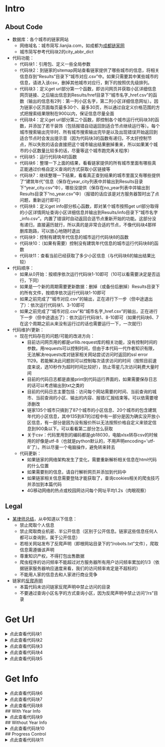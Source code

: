# Intro
## About Code

- 数据库：各个城市的链家网站
   - 网络域名：城市简写.lianjia.com，如成都为[成都链家网](https://cd.lianjia.com/)
   - 城市简写参考代码块2的city_abbr_dict
- 代码功能：
   - 代码块1：引用包、定义一些全局参数
   - 代码块2：到链家的sitemap网站查看链家提供了哪些城市的信息，将相关信息存到“Results”目录下“城市对应.csv”中。如果只需要其中某些城市的信息，请进入该csv，删掉其他城市对应行，剩下的按照优先级排列。
   - 代码块3：定义get url部分第一个函数，即访问网页并获取小区详细信息网页链接、之后输出信息到Results/href目录下“城市名字_href.csv”的函数（输出的信息有2列：第一列小区名字，第二列小区详细信息网址）。因为链家小区页面每页最多30个、最多30页，所以通过自定义价格范围的方式把搜索结果限制在900以内，保证信息尽量全面
   - 代码块4：定义get url部分第二个函数，即控制各个城市运行代码块3的函数，并添加了若干装饰（包括报错自动返回到适合节点继续运行等）。每个城市搜索输出完毕时、所有城市搜索输出完毕是以及出现错误开始返回到适合节点时会发出提示音（因为代码块3的函数有递归，不太好控制节点，所以失败的话会直接把这个城市输出结果删掉重来，所以如果某个城市的小区数量比较多的话，尽量等这个城市跑完再关程序）
   - 代码块5：运行代码块4的函数
   - 代码块6：整理一下上面的结果，看看链家提供的所有城市里面有哪些真正能通过价格自定义查询的方式获取小区链接等
   - 代码块7：继续整理一下结果，看看真正查到结果的城市里面又有哪些提供了“建筑年代”信息（保存在year_city列表中并输出到Results目录下“year_city.csv”中），哪些没提供（保存在no_year列表中并输出到Results目录下“no_year.csv”中）（报错的话应该是对方服务器暂时出了点问题，重新运行即可）
   - 代码块8：定义get info部分核心函数，即对某个城市按照get url部分取得的小区详情网址查询小区详细信息并输出到Results/info目录下“城市名字_info.csv”。内置了错误时自动返回合适节点重新开始的功能。这部分没有递归，直接遍历就行，所以真的是非常合适的节点，不像代码块4那样删库跑路，可以放心地随时退出
   - 代码块9：控制有建筑年代信息的城市运行代码块8的函数
   - 代码块10：（如果有需要）控制没有建筑年代信息的城市运行代码块8的函数
   - 代码块11：查看当前已经获取了多少小区信息（与代码块6的输出结果比较）
- 代码顺序：
   - 如果从0开始：按顺序依次运行代码块1-10即可（10可以看需要决定是否运行，下同）
   - 如果是一个新的周期需要更新数据：删掉（或备份后删掉）Results目录下的所有文件，按顺序依次运行代码块1-10即可
   - 如果之前完成了“城市对应.csv”的输出，正在进行下一步（但中途退出了）：依次运行代码块1、3-10即可
   - 如果之前完成了“城市对应.csv”和“城市名字_href.csv”的输出，正在进行下一步（但中途退出了）：依次运行代码块1、8-10即可（如果代码块6、7在这个周期之前从来没有运行过的话也需要运行一下，一次就行）
- 代码维护/更新：
   - 现在代码存在的问题/可能的改进方向：
      - 目前访问网页用的都是urllib.request库的相关功能，没有控制时间的参数。用requests可以控制时间，但由于本代码一代作者知识有限，无法解决requests库对链家相关网站尝试访问时返回的ssl error 1129。若能解决此问题则可以控制每次请求访问的时间（按照目前速度来说，选10秒作为超时时间比较好），防止零星几次访问耗费大量时间
      - 目前的代码日志都是直接print到代码运行界面的，如果需要保存日志的话可以考虑输出到txt之类的
      - 目前的代码日志主要包括：访问每个网站需要的时间、当前查询的城市、当前查询的小区、输出的内容、报错/汇报结束等。可以依需要增添删改
      - 链家135个城市只搞到了87个城市的小区信息、20个城市的包含建筑年代的小区信息，其中135到87的过程中有一部分是因为确实没开放小区信息，有一部分是因为没有报价所以无法按照价格自定义来锁定信息到900条以下。可以看看第二部分怎么获取
      - 关于csv：代码里用到的编码都是gb18030，电脑xlsx转存csv的时候用的好像是utf-8（也就是python默认的，不用声明encoding='utf-8'了）。所以尽量一个电脑操作，避免转来转去
   - 代码更新：
      - 如果链家的网络架构发生了变化，需要重新解析相关信息在html代码的什么位置
      - 如果需要别的信息，请自行解析网页并添加到代码中
      - 如果链家相关信息需要登陆才能获取了，查询cookies相关的爬虫技巧并添加到本篇代码
      - 4G移动网络的热点或校园网访问每个网址平均1.2s（肉眼观察）
## Legal

- [某律师总结](https://www.xianjichina.com/news/details_166565.html)，从中知道以下信息：
   - 禁止爬取个人信息
   - 禁止爬取商业机密、半公开信息（区别于公开信息。链家这些信息任何人都可以查询到，属于公开信息）
   - 若相关网站发布了反爬声明（即根网站目录下的“/robots.txt”文件），爬取信息需遵循该声明
   - 尊重知识产权，不得打包出售数据
   - 爬虫程序的访问频率不能超过对方服务器所有用户访问频率累加的1/3（依据链家服务器响应速度来看，我们的访问频率肯定是不超标的）
   - 不能用人家的信息去和人家进行商业竞争
- 链家的[反爬声明](https://bj.lianjia.com/robots.txt/)
   - 本篇代码未访问链家反爬声明中禁止访问的目录
   - 不要通过查询小区名字的方式查询小区，因为反爬声明中禁止访问“/rs”目录
# Get Url
<details>
   <summary>点此查看代码块1</summary>
   
```python
# 1.初始化
from bs4 import BeautifulSoup#用来解析获得的html代码
import os#文件管理
from urllib import request#用来访问网页
from urllib.request import urlopen#用来访问网页
import csv#用来写入csv
import numpy as np#处理数据
import pandas as pd#读入、处理数据
import time#主要用time.time()查看当前时间、监控运行时间
import winsound#提示音
from math import floor, ceil#向下/上取整，用来自定义递归时处理价格

#定义请求头，以防被对方网站识别为爬虫程序被墙掉
headers={'User-Agent':'Mozilla/5.0 (Windows NT 10.0; Win64; x64) AppleWebKit/537.36 (KHTML, like Gecko) Chrome/97.0.4692.71 Safari/537.36 Edg/97.0.1072.55'}
#创建一个Results文件夹用来存放结果
if not os.path.exists('Results'):
    os.mkdir('Results')
if not os.path.exists('Results/href'):
    os.mkdir('Results/href')
if not os.path.exists('Results/info'):
    os.mkdir('Results/info')
```
   </details>
<details>
   <summary>点此查看代码块2</summary>
   
```python
# 2.查看链家提供了哪些城市的子网站
sitemap_url='https://bj.lianjia.com/sitemap/' #链家索引网站
req=request.Request(url=sitemap_url,headers=headers) #定义请求方式
string=request.urlopen(req).read().decode() #请求访问
soup=BeautifulSoup(string,features='html.parser') #soup解析
name_li=[a.findAll('a')[0].contents[0] for a in soup.findAll('li',{'class':"fir_li"})] #链家数据库有的所有城市名字
abbr_li=[a.find('a')['href'].replace('//','').replace('.lianjia.com/sitemap/','') for a in soup.findAll('li',{'class':"fir_li"})] #城市对应简写
city_abbr_dict=dict()#城市名（汉字）和链家简写（英文）的对应字典（在当前代码块的下半部分写入信息），没什么用，可以拎出来查看一下
# 下面输入到表格
try:#如果原来有先删了
    os.remove('Results/城市对应.csv')
except:
    pass
output=open('Results/城市对应.csv','a',newline='',encoding='gb18030')
csv_write=csv.writer(output,dialect='excel')
csv_write.writerow(('城市','简写'))
for i in range(len(name_li)):
    csv_write.writerow((name_li[i],abbr_li[i]))
    city_abbr_dict[name_li[i]]=abbr_li[i]
output.close()
print('写入完毕')
```
   </details>
<details>
   <summary>点此查看代码块3</summary>
   
```python
# 3.定义一个函数，输入城市名，就开始按价格自定义查询小区信息，超过900就一分为2继续查询（注意把小数处理为整数，整数互相拆分）输出两列：小区名字，网址
def find_900(start_time,city_name,city_abbr,price_floor,price_ceil):#价格是整数，单位是元
    a_time=time.time()
    print('当前搜索%s价格在%i以上%i以下的小区信息，网址为：'%(city_name,price_floor,price_ceil))
    #发现西安的子网站会对“0.00”之类的查询值产生不理解，所以还是得精确保留小数位数啊
    if price_floor%10000==0:
        if price_ceil%10000==0:
            url='https://%s.lianjia.com/xiaoqu/bp%.0fep%.0f/'%(city_abbr,price_floor/10000,price_ceil/10000)
        elif price_ceil%1000==0:
            url='https://%s.lianjia.com/xiaoqu/bp%.0fep%.1f/'%(city_abbr,price_floor/10000,price_ceil/10000)
        elif price_ceil%100==0:
            url='https://%s.lianjia.com/xiaoqu/bp%.0fep%.2f/'%(city_abbr,price_floor/10000,price_ceil/10000)
        elif price_ceil%10==0:
            url='https://%s.lianjia.com/xiaoqu/bp%.0fep%.3f/'%(city_abbr,price_floor/10000,price_ceil/10000)
        else:
            url='https://%s.lianjia.com/xiaoqu/bp%.0fep%.4f/'%(city_abbr,price_floor/10000,price_ceil/10000)
    elif price_floor%1000==0:
        if price_ceil%10000==0:
            url='https://%s.lianjia.com/xiaoqu/bp%.1fep%.0f/'%(city_abbr,price_floor/10000,price_ceil/10000)
        elif price_ceil%1000==0:
            url='https://%s.lianjia.com/xiaoqu/bp%.1fep%.1f/'%(city_abbr,price_floor/10000,price_ceil/10000)
        elif price_ceil%100==0:
            url='https://%s.lianjia.com/xiaoqu/bp%.1fep%.2f/'%(city_abbr,price_floor/10000,price_ceil/10000)
        elif price_ceil%10==0:
            url='https://%s.lianjia.com/xiaoqu/bp%.1fep%.3f/'%(city_abbr,price_floor/10000,price_ceil/10000)
        else:
            url='https://%s.lianjia.com/xiaoqu/bp%.1fep%.4f/'%(city_abbr,price_floor/10000,price_ceil/10000)
    elif price_floor%100==0:
        if price_ceil%10000==0:
            url='https://%s.lianjia.com/xiaoqu/bp%.2fep%.0f/'%(city_abbr,price_floor/10000,price_ceil/10000)
        elif price_ceil%1000==0:
            url='https://%s.lianjia.com/xiaoqu/bp%.2fep%.1f/'%(city_abbr,price_floor/10000,price_ceil/10000)
        elif price_ceil%100==0:
            url='https://%s.lianjia.com/xiaoqu/bp%.2fep%.2f/'%(city_abbr,price_floor/10000,price_ceil/10000)
        elif price_ceil%10==0:
            url='https://%s.lianjia.com/xiaoqu/bp%.2fep%.3f/'%(city_abbr,price_floor/10000,price_ceil/10000)
        else:
            url='https://%s.lianjia.com/xiaoqu/bp%.2fep%.4f/'%(city_abbr,price_floor/10000,price_ceil/10000)
    elif price_floor%10==0:
        if price_ceil%10000==0:
            url='https://%s.lianjia.com/xiaoqu/bp%.3fep%.0f/'%(city_abbr,price_floor/10000,price_ceil/10000)
        elif price_ceil%1000==0:
            url='https://%s.lianjia.com/xiaoqu/bp%.3fep%.1f/'%(city_abbr,price_floor/10000,price_ceil/10000)
        elif price_ceil%100==0:
            url='https://%s.lianjia.com/xiaoqu/bp%.3fep%.2f/'%(city_abbr,price_floor/10000,price_ceil/10000)
        elif price_ceil%10==0:
            url='https://%s.lianjia.com/xiaoqu/bp%.3fep%.3f/'%(city_abbr,price_floor/10000,price_ceil/10000)
        else:
            url='https://%s.lianjia.com/xiaoqu/bp%.3fep%.4f/'%(city_abbr,price_floor/10000,price_ceil/10000)
    else:
        if price_ceil%10000==0:
            url='https://%s.lianjia.com/xiaoqu/bp%.4fep%.0f/'%(city_abbr,price_floor/10000,price_ceil/10000)
        elif price_ceil%1000==0:
            url='https://%s.lianjia.com/xiaoqu/bp%.4fep%.1f/'%(city_abbr,price_floor/10000,price_ceil/10000)
        elif price_ceil%100==0:
            url='https://%s.lianjia.com/xiaoqu/bp%.4fep%.2f/'%(city_abbr,price_floor/10000,price_ceil/10000)
        elif price_ceil%10==0:
            url='https://%s.lianjia.com/xiaoqu/bp%.4fep%.3f/'%(city_abbr,price_floor/10000,price_ceil/10000)
        else:
            url='https://%s.lianjia.com/xiaoqu/bp%.4fep%.4f/'%(city_abbr,price_floor/10000,price_ceil/10000)
    print(url)
    try:
        req=request.Request(url=url,headers=headers) #定义请求方式
        string=request.urlopen(req).read().decode() #请求访问
        print('访问当前网页消耗时间为%.2f秒'%(time.time()-a_time))
    except:
        a_time=time.time()
        print('第一次尝试失败，进行第二次尝试')
        req=request.Request(url=url,headers=headers) #定义请求方式
        string=request.urlopen(req).read().decode() #请求访问
        print('访问当前网页消耗时间为%.2f秒'%(time.time()-a_time))
    soup=BeautifulSoup(string,features='html.parser') #soup解析
    try:
        community_num=int(soup.findAll('h2',{'class':"total fl"})[0].findAll('span')[0].contents[0])
    except:
        print('该城市无小区信息或无法通过自定义价格查询')
        return
    if community_num>900:
        print('当前范围有%i个小区，超过900，开始递归'%community_num)
        if time.time()-start_time<60:
            print('本轮共运行了%.2f秒'%(time.time()-start_time))
        else:
            print('本轮共运行了%.2f分钟'%((time.time()-start_time)/60))
        find_900(start_time,city_name,city_abbr,price_floor,floor((price_floor+price_ceil)/2+0.1))
        find_900(start_time,city_name,city_abbr,ceil((price_floor+price_ceil)/2+0.1),price_ceil)
        return
    elif community_num==0:
        print('当前范围无小区')
        return
    else:#开始输出
        print('当前范围有%i个小区'%community_num)
        now_num=len(soup.findAll('div',{'class':"info"}))
        for j in range(now_num):
            output=open('Results/href/%s_href.csv'%city_name,'a',newline='',encoding='gb18030')
            csv_write=csv.writer(output,dialect='excel')
            csv_write.writerow((soup.findAll('div',{'class':"info"})[j].find('a',{'target':"_blank"}).contents[0],soup.findAll('div',{'class':"info"})[j].find('a',{'target':"_blank"})['href']))
            output.close()
            print((soup.findAll('div',{'class':"info"})[j].find('a',{'target':"_blank"}).contents[0],soup.findAll('div',{'class':"info"})[j].find('a',{'target':"_blank"})['href']),'已输出')
        print('第1/%i页输出完毕'%ceil(community_num/30))
        if time.time()-start_time<60:
            print('本轮共运行了%.2f秒'%(time.time()-start_time))
        else:
            print('本轮共运行了%.2f分钟'%((time.time()-start_time)/60))
        for j in range(1,ceil(community_num/30)):
            a_time=time.time()
            print('进入第%i/%i页，网址为：'%(j+1,ceil(community_num/30)))
            print(url+'pg%i/'%(j+1))
            try:
                req=request.Request(url=url+'pg%i'%(j+1),headers=headers)
                string=request.urlopen(req).read().decode()
                print('访问当前网页消耗时间为%.2f秒'%(time.time()-a_time))
            except:
                a_time=time.time()
                print('第一次尝试失败，进行第二次尝试')
                req=request.Request(url=url+'pg%i'%(j+1),headers=headers)
                string=request.urlopen(req).read().decode()
                print('访问当前网页消耗时间为%.2f秒'%(time.time()-a_time))
            soup=BeautifulSoup(string,features='html.parser')
            now_num=len(soup.findAll('div',{'class':"info"}))
            for k in range(now_num):
                output=open('Results/href/%s_href.csv'%city_name,'a',newline='',encoding='gb18030')
                csv_write=csv.writer(output,dialect='excel')
                csv_write.writerow((soup.findAll('div',{'class':"info"})[k].find('a',{'target':"_blank"}).contents[0],soup.findAll('div',{'class':"info"})[k].find('a',{'target':"_blank"})['href']))
                output.close()
                print((soup.findAll('div',{'class':"info"})[k].find('a',{'target':"_blank"}).contents[0],soup.findAll('div',{'class':"info"})[k].find('a',{'target':"_blank"})['href']),'已输出')
            print('第%i/%i页输出完毕'%(j+1,ceil(community_num/30)))
            if time.time()-start_time<60:
                print('本轮共运行了%.2f秒'%(time.time()-start_time))
            else:
                print('本轮共运行了%.2f分钟'%((time.time()-start_time)/60))
        print('当前搜索结果输出完毕')
        return
```
   </details>
<details>
   <summary>点此查看代码块4</summary>
   
```python
# 4.定义一个函数，对各个城市运行上面的函数，并加入相关控制功能 以便在出错时自动在合适节点重新运行
def all_country_community_info(start_time):
    try:
        abbr_df=pd.read_csv('Results/城市对应.csv',encoding='gb18030')
        for i in range(len(abbr_df.iloc[:,0])):
            try:
                city_df=pd.read_csv('Results/href/%s_href.csv'%abbr_df.iloc[i,0],encoding='gb18030')
                if city_df.iloc[-1,0]=='输出完毕':
                    print('%s之前已输出完毕'%abbr_df.iloc[i,0])
                    continue
                else:
                    os.remove('Results/href/%s_href.csv'%abbr_df.iloc[i,0])
                    print('删库跑路')
                    output=open('Results/href/%s_href.csv'%abbr_df.iloc[i,0],'a',newline='',encoding='gb18030')
                    csv_write=csv.writer(output,dialect='excel')
                    csv_write.writerow(('小区名称','小区链接'))
                    output.close()
                    find_900(start_time,abbr_df.iloc[i,0],abbr_df.iloc[i,1],0,1000000)
                    output=open('Results/href/%s_href.csv'%abbr_df.iloc[i,0],'a',newline='',encoding='gb18030')
                    csv_write=csv.writer(output,dialect='excel')
                    csv_write.writerow(('输出完毕',))
                    output.close()
                    winsound.MessageBeep()
                    print('%s已输出完毕'%abbr_df.iloc[i,0])
            except:
                output=open('Results/href/%s_href.csv'%abbr_df.iloc[i,0],'a',newline='',encoding='gb18030')
                csv_write=csv.writer(output,dialect='excel')
                csv_write.writerow(('小区名称','小区链接'))
                output.close()
                find_900(start_time,abbr_df.iloc[i,0],abbr_df.iloc[i,1],0,1000000)
                output=open('Results/href/%s_href.csv'%abbr_df.iloc[i,0],'a',newline='',encoding='gb18030')
                csv_write=csv.writer(output,dialect='excel')
                csv_write.writerow(('输出完毕',))
                output.close()
                winsound.MessageBeep()
                print('%s已输出完毕'%abbr_df.iloc[i,0])
        print('全部输出完毕')
        winsound.MessageBeep()
        return
    except:
        print('遇到未知错误，重来')
        winsound.MessageBeep()
        all_country_community_info(start_time)
        return
```
   </details>
<details>
   <summary>点此查看代码块5</summary>
   
```python
# 5.运行这部分
all_country_community_info(time.time())
```
   </details>

# Get Info
<details>
   <summary>点此查看代码块6</summary>
   
```python
# 6.进行一些数据处理
city_name=[name[:-9] for name in os.listdir('Results/href') if '_href.csv' in name]
href=[(i,pd.read_csv('Results/href/%s_href.csv'%i,encoding='gb18030').iloc[0,1]) for i in city_name if type(pd.read_csv('Results/href/%s_href.csv'%i,encoding='gb18030').iloc[0,1])==type('a')]
length=[len(pd.read_csv('Results/href/%s_href.csv'%i,encoding='gb18030').iloc[:,0])-1 for i in city_name]
print('当前%i个城市共有%i条信息'%(len(href),sum(length)))
```
   </details>
<details>
   <summary>点此查看代码块7</summary>
   
```python
# 7.查看各个城市的链家网站都有什么信息
try:
    os.remove('Results/year_city.csv')
    os.remove('Results/no_year.csv')
except:
    pass
output=open('Results/year_city.csv','a',newline='',encoding='gb18030')
csv_write=csv.writer(output,dialect='excel')
csv_write.writerow(['city','parameter'])
output.close()
output=open('Results/no_year.csv','a',newline='',encoding='gb18030')
csv_write=csv.writer(output,dialect='excel')
csv_write.writerow(['city','parameter'])
output.close()
year_city=[]
no_year=[]
for i in href:
    req=request.Request(url=i[1],headers=headers)
    string=request.urlopen(req).read().decode()
    soup=BeautifulSoup(string,features='html.parser')
    if [a.contents[0] for a in soup.findAll('span',{'class':"xiaoquInfoLabel"})][0]=='建筑年代':
        year_city.append((i[0],[a.contents[0] for a in soup.findAll('span',{'class':"xiaoquInfoLabel"})]))
        output=open('Results/year_city.csv','a',newline='',encoding='gb18030')
        csv_write=csv.writer(output,dialect='excel')
        csv_write.writerow([year_city[-1][0],str(year_city[-1][1])])
        output.close()
    else:
        no_year.append((i[0],[a.contents[0] for a in soup.findAll('span',{'class':"xiaoquInfoLabel"})]))
        output=open('Results/no_year.csv','a',newline='',encoding='gb18030')
        csv_write=csv.writer(output,dialect='excel')
        csv_write.writerow([no_year[-1][0],str(no_year[-1][1])])
        output.close()
    print('%s相关已输出；'%i[0],end='')
print('')
length=[len(pd.read_csv('Results/href/%s_href.csv'%i[0],encoding='gb18030').iloc[:,0])-1 for i in year_city]
print('有建筑年代信息的城市有%i个，共有%i条信息'%(len(year_city),sum(length)))
```
   </details>
<details>
   <summary>点此查看代码块8</summary>
   
```python
# 8.函数：输入（起始时间、）城市名，读入href.csv，尝试读入info.csv，如果没有就写入表头、从头访问，如果有就看看长度、从没输入的下一个位置开始访问
def city_detail(start_time,city_name,city_head):
    try:
        href_df=pd.read_csv('Results/href/%s_href.csv'%city_name,encoding='gb18030')
    except:
        print('未获取到%s小区链接信息'%city_name)
        winsound.MessageBeep()
        return
    try:#看看有没有输出表格
        city_info=pd.read_csv('Results/info/%s_info.csv'%city_name,encoding='gb18030')
    except:#如果没有先弄个表头
        output=open('Results/info/%s_info.csv'%city_name,'a',newline='',encoding='gb18030')
        csv_write=csv.writer(output,dialect='excel')
        temp_li=['小区名称','地址','参考价格']
        temp_li.extend(city_head[:-1])
        csv_write.writerow(temp_li)
        output.close()
        city_detail(start_time,city_name,city_head)
        return
    if len(city_info)==len(href_df)-1:
        print('%s信息之前已查询完毕'%city_name)
        print('-----------------------------------------------------------------------------------------------------------------------------------')
        return
    for i in range(len(city_info),len(href_df)-1):
        a_time=time.time()
        try:
            print('当前访问小区为“%s”，为%s的第%i/%i个，网页为：'%(href_df.iloc[i,0],city_name,i+1,len(href_df)-1))
            print(href_df.iloc[i,1])
            req=request.Request(url=href_df.iloc[i,1],headers=headers) #定义请求方式
            string=request.urlopen(req).read().decode() #请求访问
            print('访问当前网页耗费时间为%.2f秒'%(time.time()-a_time))
        except:
            print('访问网页失败，再次尝试')
            city_detail(start_time,city_name,city_head)
            return
        if '推荐了' in string:
            print('未找到当前小区信息')
            output=open('Results/info/%s_info.csv'%city_name,'a',newline='',encoding='gb18030')
            csv_write=csv.writer(output,dialect='excel')
            csv_write.writerow([href_df.iloc[i,0],'未找到当前小区信息'])
            output.close()
        else:
            soup=BeautifulSoup(string,features='html.parser') #soup解析
            out_list=[href_df.iloc[i,0]]
            try: #获取地址
                out_list.append(soup.findAll('div',{'class':'detailDesc'})[0].contents[0])
            except:
                out_list.append('当前网页找不到元素（地址）')
                print('当前网页找不到元素（地址）')
            try: #获取参考价格
                out_list.append(soup.findAll('span',{'class':'xiaoquUnitPrice'})[0].contents[0])
            except:
                out_list.append('当前网页找不到元素（价格）')
                print('当前网页找不到元素（价格）')
            try: #获取建筑年代等
                out_list.extend((a.contents[0] for a in soup.findAll('span',{'class':'xiaoquInfoContent'})[:-1]))
            except:
                out_list.append('当前网页找不到元素（建筑年代等）')
            output=open('Results/info/%s_info.csv'%city_name,'a',newline='',encoding='gb18030')
            csv_write=csv.writer(output,dialect='excel')
            csv_write.writerow(out_list)
            output.close()
            print(out_list,'已输出')
        if time.time()-start_time<60:
            print('本城市共运行了%.2f秒'%(time.time()-start_time))
        else:
            print('本城市共运行了%.2f分钟'%((time.time()-start_time)/60))
        print('-----------------------------------------------------------------------------------------------------------------------------------')
    winsound.MessageBeep()
    print('%s的小区信息查询并输出完毕'%city_name)
    return
```
   </details>
## With Year Info

<details>
   <summary>点此查看代码块9</summary>
```python
# 9.访问有建成年份信息的城市小区信息
year_df=pd.read_csv('Results/year_city.csv',encoding='gb18030')
year_city=[(year_df.iloc[i,0],eval(year_df.iloc[i,1])) for i in range(len(year_df))]
for i in range(len(year_city)):
    print('开始查询%s的小区信息'%year_city[i][0])
    city_detail(time.time(),year_city[i][0],year_city[i][1])
```
   </details>
## Without Year Info
<details>
   <summary>点此查看代码块10</summary>
```python
# 10.（如果需要）访问没有建成年份信息的城市小区信息
noyear_df=pd.read_csv('Results/no_year.csv',encoding='gb18030')
no_year=[(noyear_df.iloc[i,0],eval(noyear_df.iloc[i,1])) for i in range(len(noyear_df))]
for i in range(len(no_year)):
    print('开始查询%s的小区信息'%no_year[i][0])
    city_detail(time.time(),no_year[i][0],no_year[i][1])
```
   </details>
## Progress Control
<details>
   <summary>点此查看代码块11</summary>
```python
# 11.看看进行到哪了
city_name=[name[:-9] for name in os.listdir('Results/info') if '_info.csv' in name]
length=[len(pd.read_csv('Results/info/%s_info.csv'%i,encoding='gb18030').iloc[:,0])-1 for i in city_name]
print('当前%i个城市共有%i条信息'%(len(city_name),sum(length)))
```
   </details>
